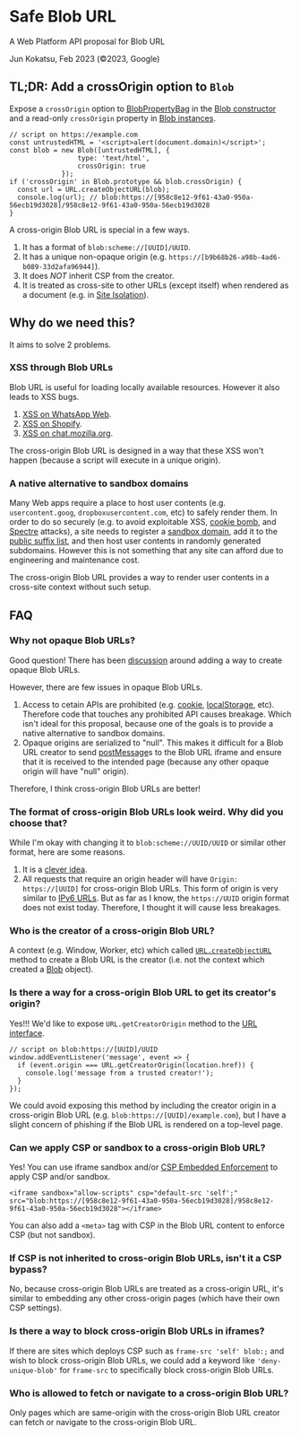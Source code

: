 # Safe Blob URL

A Web Platform API proposal for Blob URL

Jun Kokatsu, Feb 2023 (©2023, Google)

## TL;DR: Add a crossOrigin option to `Blob`

Expose a `crossOrigin` option to [BlobPropertyBag](https://w3c.github.io/FileAPI/#dfn-BlobPropertyBag) in the [Blob constructor](https://developer.mozilla.org/en-US/docs/Web/API/Blob/Blob) and a read-only `crossOrigin` property in [Blob instances](https://developer.mozilla.org/en-US/docs/Web/API/Blob#instance_properties).

```
// script on https://example.com
const untrustedHTML = '<script>alert(document.domain)</script>';
const blob = new Blob([untrustedHTML], {
                 type: 'text/html',
                 crossOrigin: true
             });
if ('crossOrigin' in Blob.prototype && blob.crossOrigin) {
  const url = URL.createObjectURL(blob);
  console.log(url); // blob:https://[958c8e12-9f61-43a0-950a-56ecb19d3028]/958c8e12-9f61-43a0-950a-56ecb19d3028
}
```

A cross-origin Blob URL is special in a few ways.
1. It has a format of `blob:scheme://[UUID]/UUID`.
2. It has a unique non-opaque origin (e.g. `https://[b9b68b26-a98b-4ad6-b089-33d2afa96944]`).
3. It does *NOT* inherit CSP from the creator.
4. It is treated as cross-site to other URLs (except itself) when rendered as a document (e.g. in [Site Isolation](https://www.chromium.org/Home/chromium-security/site-isolation/)).

## Why do we need this?

It aims to solve 2 problems.

### XSS through Blob URLs

Blob URL is useful for loading locally available resources. However it also leads to XSS bugs.

1. [XSS on WhatsApp Web](https://blog.checkpoint.com/2017/03/15/check-point-discloses-vulnerability-whatsapp-telegram/).
2. [XSS on Shopify](https://hackerone.com/reports/1276742).
3. [XSS on chat.mozilla.org](https://gccybermonks.com/posts/xss-mozilla/).

The cross-origin Blob URL is designed in a way that these XSS won't happen (because a script will execute in a unique origin).

### A native alternative to sandbox domains

Many Web apps require a place to host user contents (e.g. `usercontent.goog`, `dropboxusercontent.com`, etc) to safely render them. In order to do so securely (e.g. to avoid exploitable XSS, [cookie bomb](https://speakerdeck.com/filedescriptor/the-cookie-monster-in-your-browsers?slide=26), and [Spectre](https://security.googleblog.com/2021/03/a-spectre-proof-of-concept-for-spectre.html) attacks), a site needs to register a [sandbox domain](https://security.googleblog.com/2012/08/content-hosting-for-modern-web.html), add it to the [public suffix list](https://publicsuffix.org/), and then host user contents in randomly generated subdomains. However this is not something that any site can afford due to engineering and maintenance cost.

The cross-origin Blob URL provides a way to render user contents in a cross-site context without such setup.

## FAQ

### Why not opaque Blob URLs?

Good question! There has been [discussion](https://github.com/w3c/FileAPI/issues/74) around adding a way to create opaque Blob URLs.

However, there are few issues in opaque Blob URLs.

1. Access to cetain APIs are prohibited (e.g. [cookie](https://developer.mozilla.org/en-US/docs/Web/API/Document/cookie), [localStorage](https://developer.mozilla.org/en-US/docs/Web/API/Window/localStorage), etc). Therefore code that touches any prohibited API causes breakage. Which isn't ideal for this proposal, because one of the goals is to provide a native alternative to sandbox domains.
2. Opaque origins are serialized to "null". This makes it difficult for a Blob URL creator to send [postMessage](https://developer.mozilla.org/en-US/docs/Web/API/Window/postMessage)s to the Blob URL iframe and ensure that it is received to the intended page (because any other opaque origin will have "null" origin).

Therefore, I think cross-origin Blob URLs are better!

### The format of cross-origin Blob URLs look weird. Why did you choose that?

While I'm okay with changing it to `blob:scheme://UUID/UUID` or similar other format, here are some reasons.

1. It is a [clever idea](https://github.com/whatwg/html/issues/3585).
2. All requests that require an origin header will have `Origin: https://[UUID]` for cross-origin Blob URLs. This form of origin is very similar to [IPv6 URLs](https://www.rfc-editor.org/rfc/rfc2732.html). But as far as I know, the `https://UUID`  origin format does not exist today. Therefore, I thought it will cause less breakages.

### Who is the creator of a cross-origin Blob URL?

A context (e.g. Window, Worker, etc) which called [`URL.createObjectURL`](https://developer.mozilla.org/en-US/docs/Web/API/URL/createObjectURL) method to create a Blob URL is the creator (i.e. not the context which created a [Blob](https://developer.mozilla.org/en-US/docs/Web/API/Blob) object).

### Is there a way for a cross-origin Blob URL to get its creator's origin?

Yes!!!
We'd like to expose `URL.getCreatorOrigin` method to the [URL interface](https://developer.mozilla.org/en-US/docs/Web/API/URL).

```
// script on blob:https://[UUID]/UUID
window.addEventListener('message', event => {
  if (event.origin === URL.getCreatorOrigin(location.href)) {
    console.log('message from a trusted creator!');
  }
});
```

We could avoid exposing this method by including the creator origin in a cross-origin Blob URL (e.g. `blob:https://[UUID]/example.com`), but I have a slight concern of phishing if the Blob URL is rendered on a top-level page.

### Can we apply CSP or sandbox to a cross-origin Blob URL?

Yes! You can use iframe sandbox and/or [CSP Embedded Enforcement](https://w3c.github.io/webappsec-cspee/) to apply CSP and/or sandbox.

```
<iframe sandbox="allow-scripts" csp="default-src 'self';" src="blob:https://[958c8e12-9f61-43a0-950a-56ecb19d3028]/958c8e12-9f61-43a0-950a-56ecb19d3028"></iframe>
```

You can also add a `<meta>` tag with CSP in the Blob URL content to enforce CSP (but not sandbox).

### If CSP is not inherited to cross-origin Blob URLs, isn't it a CSP bypass?

No, because cross-origin Blob URLs are treated as a cross-origin URL, it's similar to embedding any other cross-origin pages (which have their own CSP settings).

### Is there a way to block cross-origin Blob URLs in iframes?

If there are sites which deploys CSP such as `frame-src 'self' blob:;` and wish to block cross-origin Blob URLs, we could add a keyword like `'deny-unique-blob'` for `frame-src` to specifically block cross-origin Blob URLs.

### Who is allowed to fetch or navigate to a cross-origin Blob URL?

Only pages which are same-origin with the cross-origin Blob URL creator can fetch or navigate to the cross-origin Blob URL.
